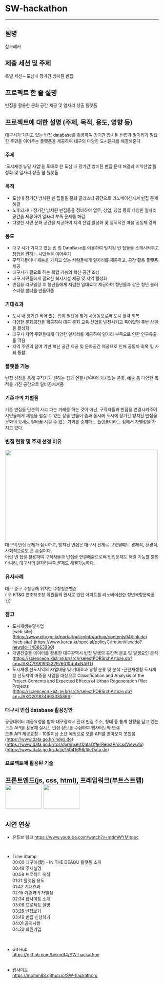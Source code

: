 # SW-hackathon
--------------------------------------------------------
## 팀명
참크래커

## 제출 세션 및 주제
특별 세션 – 도심내 장기간 방치된 빈집

## 프로젝트 한 줄 설명
빈집을 활용한 문화 공간 제공 및 일자리 창출 플랫폼

## 프로젝트에 대한 설명 (주제, 목적, 용도, 영향 등)
대구시가 가지고 있는 빈집 database를 활용하여 장기간 방치된 빈집과 일자리가 필요한 주민을 이어주는 플랫폼을 제공하여 대구의 다양한 도시문제를 해결해준다

### 주제
‘도시재생 뉴딜 사업’을 토대로 한 도심 내 장기간 방치된 빈집 문제 해결과 지역산업 활성화 및 일자리 창출 웹 플랫폼

### 목적
- 도심내 장기간 방치된 빈 집들을 문화 클러스터 공간으로 리노베이션시켜 빈집 문제 해결
- 노후되거나 장기간 방치된 빈집들을 정비하여 업무, 상업, 창업 등의 다양한 일자리 공간을 제공하여 일자리 부족 문제를 해결
- 다양한 시민 문화 공간을 제공하여 지역 산업 활성화 및 실직적인 마을 공동체 강화

### 용도
- 대구 시가 가지고 있는 빈 집 DataBase를 이용하여 방치된 빈 집들을 소개시켜주고 창업을 원하는 시민들을 이어주기
- 구직자들이나 재능을 가지고 있는 사람들에게 일자리를 제공하고, 공간 활용 플랫폼 제공
- 대구시가 필요로 하는 복합 기능의 혁신 공간 조성
- 대구 시민들에게 필요한 복지시설 제공 및 지역 활성화
- 빈집을 리모델링 후 청년들에게 저렴한 임대료로 제공하며 청년몰과 같은 청년 클러스터링 센터를 만들어줌

### 기대효과
- 도시 내 장기간 비어 있는 집이 필요에 맞게 사용됨으로써 도시 활력 회복
- 다양한 문화공간을 제공하여 대구 문화 교육 산업을 발전시키고 죽어있던 주변 상권을 활성화 
- 대구시 지역 주민들에게 다양한 일자리를 제공하여 일자리 부족으로 인한 인구유출을 막음
- 지역 주민의 참여 기반 혁신 공간 제공 및 문화공간 제공으로 인해 공동체 회복 및 사회 통합

### 플랫폼 기능
빈집 신청을 통해 구직자가 원하는 집과 연결시켜주어 가치있는 문화, 예술 등 다양한 목적을 가진 공간으로 탈바꿈시켜줌

### 기존과의 차별점
기존 빈집을 단순히 사고 파는 거래를 하는 것이 아닌, 구직자들과 빈집을 연결시켜주어 시민들에게 재능을 펼칠 수 있는 장을 만들어 줌과 동시에 도시에 장기간 방치된 빈집을 문화의 요새로 탈바꿈 시킬 수 있는 기회를 중개하는 플랫폼이라는 점에서 차별성을 가지고 있다. 

### 빈집 현황 및 주제 선정 이유
<img src="https://user-images.githubusercontent.com/97583162/192130294-1b92d729-b318-4aa4-810e-e1305f883567.png" width="500" height="300">
대구의 빈집 문제가 심각하고, 방치된 빈집은 대구시 전체로 보았을떄도 경제적, 환경적, 사회적으로도 큰 손실이다.<br>
이런 빈 집을 활용하여 구직자들과 빈집을 연결해줌으로써 빈집문제도 해결 가능할 뿐만 아니라, 대구시의 일자리부족 문제도 해결가능하다.

### 유사사례
대구 중구 수창동에 위치한 수창청춘맨숀<br>
( 구 KT&G 연초제조창 직원들의 관사로 있던 아파트를 리노베이션한 청년복합문화공간)

### 참고
- 도시재생뉴딜사업<br>
[web site] (https://www.city.go.kr/portal/policyInfo/urban/contents04/link.do)<br>
[web site] (https://www.korea.kr/special/policyCurationView.do?newsId=148863980)
- 개별건출물 데이터를 활용한 대구광역시 빈집 발생의 공간적 분포 및 발생요인 분석<br>
(https://scienceon.kisti.re.kr/srch/selectPORSrchArticle.do?cn=JAKO201819352297601&dbt=NART)<br>
- 도시재생 선도지역의 사업내용 및 기대효과 유형 분류 및 분석 -근린재생형 도시재생 선도지역 마중물 사업을 대상으로 Classification and Analysis of the Project Contents and Expected Effects of Urban Regeneration Pilot Projects <br>
(https://scienceon.kisti.re.kr/srch/selectPORSrchArticle.do?cn=JAKO201834663385866)

### 대구시 빈집 database 활용방안
공공데이터 제공요청을 받아 대구광역시 관내 빈집 주소, 형태 등 통계 현황을 담고 있는 오픈 API를 활용해 실시간 빈집 정보를 수집하여 웹사이트와 연결<br>
오픈 API 제공요청 - 10일이상 소요 예정으로 오픈 API를 받아오지 못했음<br>
(https://www.data.go.kr/index.do)
(https://www.data.go.kr/tcs/dor/insertDataOfferReqstProcssView.do)
(https://www.data.go.kr/data/15041696/fileData.do)


### 프로젝트에 활용된 기술
프론트엔드(js, css, html), 프레임워크(부트스트랩) <br>
<img src="https://user-images.githubusercontent.com/97583162/192095962-06466637-c594-414e-9085-7833b386f863.png" width="120" height="80">
<img src="https://user-images.githubusercontent.com/97583162/192095954-332f7bdb-1467-4264-b5f5-fe53661e0c87.png" width="120" height="80">
--------------------------------------------------------
## 시연 연상
* 유튜브 링크
https://www.youtube.com/watch?v=mdmWYMltqec
<br>

- Time Stamp<br>
00:00 대구애(愛) - IN THE DEAGU 플랫폼 소개<br>
00:48 주제설명<br>
00:58 프로젝트 목적<br>
01:21 플랫폼 용도<br>
01:42 기대효과<br>
02:15 기존과의 차별점<br>
02:34 웹사이트 소개<br>
03:06 프로젝트 설명<br>
03:25 빈집보기<br>
03:46 빈집 신청하기<br>
04:01 공지사항<br>
04:20 회원가입<br>
<br><br>

- Git Hub<br>
https://github.com/bokoo14/SW-hackathon
<br><br>

- 웹사이트<br>
https://momm88.github.io/SW-hackathon/<br>
